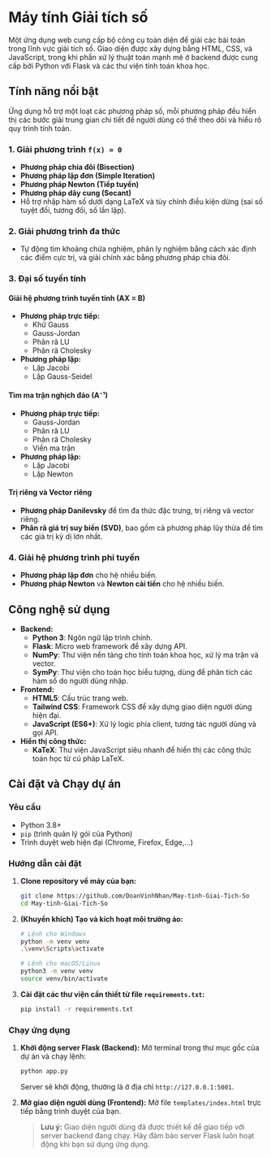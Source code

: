 # Máy tính Giải tích số

Một ứng dụng web cung cấp bộ công cụ toàn diện để giải các bài toán trong lĩnh vực giải tích số. Giao diện được xây dựng bằng HTML, CSS, và JavaScript, trong khi phần xử lý thuật toán mạnh mẽ ở backend được cung cấp bởi Python với Flask và các thư viện tính toán khoa học.

## Tính năng nổi bật

Ứng dụng hỗ trợ một loạt các phương pháp số, mỗi phương pháp đều hiển thị các bước giải trung gian chi tiết để người dùng có thể theo dõi và hiểu rõ quy trình tính toán.

### 1. Giải phương trình `f(x) = 0`
- **Phương pháp chia đôi (Bisection)**
- **Phương pháp lặp đơn (Simple Iteration)**
- **Phương pháp Newton (Tiếp tuyến)**
- **Phương pháp dây cung (Secant)**
- Hỗ trợ nhập hàm số dưới dạng LaTeX và tùy chỉnh điều kiện dừng (sai số tuyệt đối, tương đối, số lần lặp).

### 2. Giải phương trình đa thức
- Tự động tìm khoảng chứa nghiệm, phân ly nghiệm bằng cách xác định các điểm cực trị, và giải chính xác bằng phương pháp chia đôi.

### 3. Đại số tuyến tính

#### Giải hệ phương trình tuyến tính (AX = B)
- **Phương pháp trực tiếp:**
  - Khử Gauss
  - Gauss-Jordan
  - Phân rã LU
  - Phân rã Cholesky
- **Phương pháp lặp:**
  - Lặp Jacobi
  - Lặp Gauss-Seidel

#### Tìm ma trận nghịch đảo (A⁻¹)
- **Phương pháp trực tiếp:**
  - Gauss-Jordan
  - Phân rã LU
  - Phân rã Cholesky
  - Viền ma trận
- **Phương pháp lặp:**
  - Lặp Jacobi
  - Lặp Newton

#### Trị riêng và Vector riêng
- **Phương pháp Danilevsky** để tìm đa thức đặc trưng, trị riêng và vector riêng.
- **Phân rã giá trị suy biến (SVD)**, bao gồm cả phương pháp lũy thừa để tìm các giá trị kỳ dị lớn nhất.

### 4. Giải hệ phương trình phi tuyến
- **Phương pháp lặp đơn** cho hệ nhiều biến.
- **Phương pháp Newton** và **Newton cải tiến** cho hệ nhiều biến.

## Công nghệ sử dụng

- **Backend:**
  - **Python 3**: Ngôn ngữ lập trình chính.
  - **Flask**: Micro web framework để xây dựng API.
  - **NumPy**: Thư viện nền tảng cho tính toán khoa học, xử lý ma trận và vector.
  - **SymPy**: Thư viện cho toán học biểu tượng, dùng để phân tích các hàm số do người dùng nhập.
- **Frontend:**
  - **HTML5**: Cấu trúc trang web.
  - **Tailwind CSS**: Framework CSS để xây dựng giao diện người dùng hiện đại.
  - **JavaScript (ES6+)**: Xử lý logic phía client, tương tác người dùng và gọi API.
- **Hiển thị công thức:**
  - **KaTeX**: Thư viện JavaScript siêu nhanh để hiển thị các công thức toán học từ cú pháp LaTeX.

## Cài đặt và Chạy dự án

### Yêu cầu
- Python 3.8+
- `pip` (trình quản lý gói của Python)
- Trình duyệt web hiện đại (Chrome, Firefox, Edge,...)

### Hướng dẫn cài đặt
1.  **Clone repository về máy của bạn:**
    ```bash
    git clone https://github.com/DoanVinhNhan/May-tinh-Giai-Tich-So
    cd May-tinh-Giai-Tich-So
    ```

2.  **(Khuyến khích) Tạo và kích hoạt môi trường ảo:**
    ```bash
    # Lệnh cho Windows
    python -m venv venv
    .\venv\Scripts\activate

    # Lệnh cho macOS/Linux
    python3 -m venv venv
    source venv/bin/activate
    ```

3.  **Cài đặt các thư viện cần thiết từ file `requirements.txt`:**
    ```bash
    pip install -r requirements.txt
    ```

### Chạy ứng dụng
1.  **Khởi động server Flask (Backend):**
    Mở terminal trong thư mục gốc của dự án và chạy lệnh:
    ```bash
    python app.py
    ```
    Server sẽ khởi động, thường là ở địa chỉ `http://127.0.0.1:5001`.

2.  **Mở giao diện người dùng (Frontend):**
    Mở file `templates/index.html` trực tiếp bằng trình duyệt của bạn.

    > **Lưu ý:** Giao diện người dùng đã được thiết kế để giao tiếp với server backend đang chạy. Hãy đảm bảo server Flask luôn hoạt động khi bạn sử dụng ứng dụng.